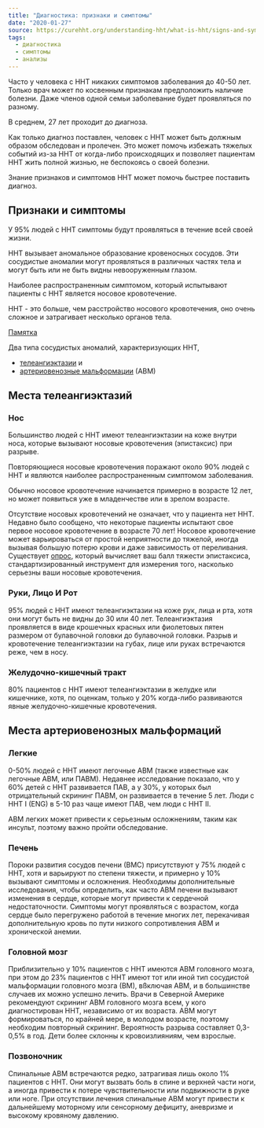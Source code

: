 ```yaml
---
title: "Диагностика: признаки и симптомы"
date: "2020-01-27"
source: https://curehht.org/understanding-hht/what-is-hht/signs-and-symptoms/
tags:
  - диагностика
  - симптомы
  - анализы
---
```


Часто у человека с HHT никаких симптомов заболевания до 40-50 лет.
Только врач может по косвенным признакам предположить наличие болезни.
Даже членов одной семьи заболевание будет проявляться по разному.

В среднем, 27 лет проходит до диагноза.

Как только диагноз поставлен, человек с HHT 
может быть должным образом обследован и пролечен. 
Это может помочь избежать тяжелых событий из-за HHT от когда-либо происходящих
и позволяет пациентам HHT жить полной жизнью, не беспокоясь о своей болезни.
 
Знание признаков и симптомов HHT может помочь быстрее поставить диагноз.

## Признаки и симптомы
У 95% людей с HHT симптомы будут проявляться в течение всей своей жизни.

HHT вызывает аномальное образование кровеносных сосудов.
Эти сосудистые аномалии могут проявляться в различных частях тела и могут быть или не быть
видны невооруженным глазом.
 
Наиболее распространенным симптомом, который испытывают пациенты с HHT
является носовое кровотечение. 
  
HHT - это больше, чем расстройство носового кровотечения,
 оно очень сложное и затрагивает несколько органов тела.
 
[Памятка](https://curehht.org/wp-content/uploads/2019/05/FACT-SHEET-Diagnosis-and-Misdiagnosis.pdf)

Два типа сосудистых аномалий, характеризующих HHT, 
- [телеангиэктазии](https://ru.wikipedia.org/wiki/Телеангиэктазия) и 
- [артериовенозные мальформации](https://ru.wikipedia.org/wiki/Артериовенозная_мальформация) (АВМ)

## Места телеангиэктазий

### Нос
Большинство людей с HHT имеют телеангиэктазии на коже внутри носа, 
которые вызывают носовые кровотечения (эпистаксис) при разрыве.

Повторяющиеся носовые кровотечения поражают около 90% людей с HHT 
и являются наиболее распространенным симптомом заболевания.

Обычно носовое кровотечение начинается примерно в возрасте 12 лет,
но может появиться уже в младенчестве или в зрелом возрасте.

Отсутствие носовых кровотечений не означает, что у пациента нет HHT.
Недавно было сообщено, что некоторые пациенты испытают свое первое носовое кровотечение в возрасте 70 лет!
Носовое кровотечение может варьироваться от простой неприятности до тяжелой,
иногда вызывая большую потерю крови и даже зависимость от переливания. 
Существует [опрос](https://curehht.org/understanding-hht/diagnosis-treatment/nosebleed-severity-score/), который вычисляет ваш балл тяжести эпистаксиса, 
стандартизированный инструмент для измерения того, насколько серьезны ваши носовые кровотечения.

### Руки, Лицо И Рот
95% людей с HHT имеют телеангиэктазии на коже рук, лица и рта, хотя они могут быть не видны до 30 или 40 лет.
Телеангиэктазия проявляется в виде крошечных красных или фиолетовых пятен размером от булавочной головки до булавочной головки.
Разрыв и кровотечение телеангиэктазии на губах, лице или руках встречаются реже, чем в носу.

### Желудочно-кишечный тракт
80% пациентов с HHT имеют телеангиэктазии в желудке или кишечнике, хотя, по оценкам, 
только у 20% когда-либо развиваются явные желудочно-кишечные кровотечения.

## Места артериовенозных мальформаций

### Легкие
0-50% людей с HHT имеют легочные АВМ (также известные как легочные АВМ, или ПАВМ).
Недавнее исследование показало, что у 60% детей с HHT развивается ПАВ, а у 30%, 
у которых был отрицательный скрининг ПАВМ, он развивается в течение 5 лет.
Люди с HHT I (ENG) в 5-10 раз чаще имеют ПАВ, чем люди с HHT II.

АВМ легких может привести к серьезным осложнениям, таким как инсульт, поэтому важно пройти обследование.

### Печень
Пороки развития сосудов печени (ВМС) присутствуют у 75% людей с HHT, 
хотя и варьируют по степени тяжести, и примерно у 10% вызывают симптомы и осложнения.
Необходимы дополнительные исследования, чтобы определить, как часто АВМ печени вызывают
изменения в сердце, которые могут привести к сердечной недостаточности.
Симптомы могут проявляться с возрастом, когда сердце было перегружено работой в течение многих лет,
перекачивая дополнительную кровь по пути низкого сопротивления АВМ и хронической анемии.

### Головной мозг
Приблизительно у 10% пациентов с HHT имеются АВМ головного мозга, при этом до 23% пациентов с 
HHT имеют тот или иной тип сосудистой мальформации головного мозга (ВМ), вßключая АВМ, 
и в большинстве случаев их можно успешно лечить.
Врачи в Северной Америке рекомендуют скрининг АВМ головного мозга всем, у кого диагностирован HHT,
независимо от их возраста.
АВМ могут формироваться, по крайней мере, в молодом возрасте, поэтому необходим повторный скрининг.
Вероятность разрыва составляет 0,3-0,5% в год. Дети более склонны к кровоизлияниям, чем взрослые.

### Позвоночник
Спинальные АВМ встречаются редко, затрагивая лишь около 1% пациентов с HHT.
Они могут вызвать боль в спине и верхней части ноги, а иногда привести к потере 
чувствительности или подвижности в руке или ноге.
При отсутствии лечения спинальные АВМ могут привести к дальнейшему моторному или сенсорному дефициту,
аневризме и высокому кровяному давлению.

